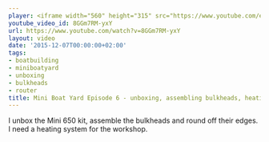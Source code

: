```yaml
---
player: <iframe width="560" height="315" src="https://www.youtube.com/embed/8GGm7RM-yxY" frameborder="0" allowfullscreen></iframe>
youtube_video_id: 8GGm7RM-yxY
url: https://www.youtube.com/watch?v=8GGm7RM-yxY
layout: video
date: '2015-12-07T00:00:00+02:00'
tags:
- boatbuilding
- miniboatyard
- unboxing
- bulkheads
- router
title: Mini Boat Yard Episode 6 - unboxing, assembling bulkheads, heating
---
```


I unbox the Mini 650 kit, assemble the bulkheads and round off their edges. I need a heating system for the workshop.
